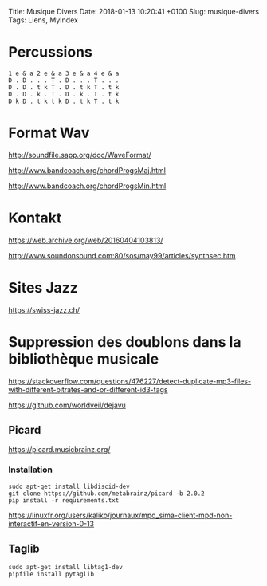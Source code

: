 Title: Musique Divers
Date:   2018-01-13 10:20:41 +0100
Slug: musique-divers
Tags: Liens, MyIndex


# Percussions

```
1 e & a 2 e & a 3 e & a 4 e & a
D . D . . . T . D . . . T . . .
D . D . t k T . D . t k T . t k
D . D . k . T . D . k . T . t k
D k D . t k t k D . t k T . t k 
```

# Format Wav

<http://soundfile.sapp.org/doc/WaveFormat/>

<http://www.bandcoach.org/chordProgsMaj.html>

<http://www.bandcoach.org/chordProgsMin.html>

# Kontakt

<https://web.archive.org/web/20160404103813/>

<http://www.soundonsound.com:80/sos/may99/articles/synthsec.htm>

# Sites Jazz

<https://swiss-jazz.ch/>

# Suppression des doublons dans la bibliothèque musicale

<https://stackoverflow.com/questions/476227/detect-duplicate-mp3-files-with-different-bitrates-and-or-different-id3-tags>

<https://github.com/worldveil/dejavu>


## Picard

<https://picard.musicbrainz.org/>

### Installation

    sudo apt-get install libdiscid-dev
    git clone https://github.com/metabrainz/picard -b 2.0.2
    pip install -r requirements.txt

<https://linuxfr.org/users/kaliko/journaux/mpd_sima-client-mpd-non-interactif-en-version-0-13>

## Taglib

    sudo apt-get install libtag1-dev
    pipfile install pytaglib

